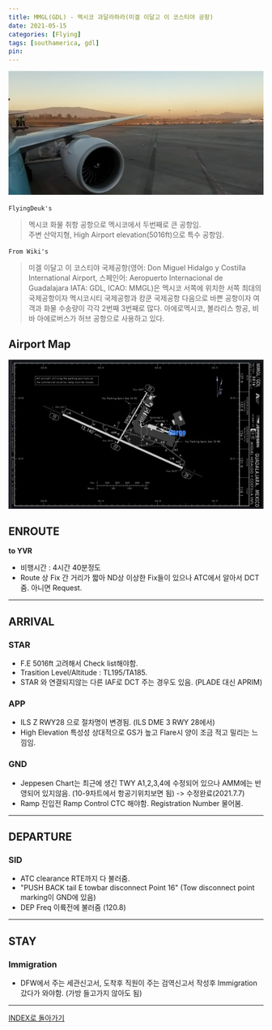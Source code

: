 ```yaml
---
title: MMGL(GDL) - 멕시코 과달라하라(미겔 이달고 이 코스티야 공항)
date: 2021-05-15
categories: [Flying]
tags: [southamerica, gdl]
pin:
---
```


![gdl](/img/flying/airport/gdl.jpg)

`FlyingDeuk's`
>멕시코 화물 취항 공항으로 멕시코에서 두번째로 큰 공항임. <br>
주변 산악지형, High Airport elevation(5016ft)으로 특수 공항임.

`From Wiki's`
>미겔 이달고 이 코스티야 국제공항(영어: Don Miguel Hidalgo y Costilla International Airport, 스페인어: Aeropuerto Internacional de Guadalajara IATA: GDL, ICAO: MMGL)은 멕시코 서쪽에 위치한 서쪽 최대의 국제공항이자 멕시코시티 국제공항과 캉쿤 국제공항 다음으로 바쁜 공항이자 여객과 화물 수송량이 각각 2번째 3번째로 많다. 아에로멕시코, 볼라리스 항공, 비바 아에로버스가 허브 공항으로 사용하고 있다.

## Airport Map
![gdl](/img/flying/airport/gdl_ap.jpg)


## ENROUTE
**to YVR**
- 비행시간 : 4시간 40분정도
- Route 상 Fix 간 거리가 짧아 ND상 이상한 Fix들이 있으나 ATC에서 알아서 DCT줌. 아니면 Request.

-----------

## ARRIVAL
### STAR
- F.E 5016ft 고려해서 Check list해야함.  
- Trasition Level/Altitude : TL195/TA185.
- STAR 와 연결되지않는 다른 IAF로 DCT 주는 경우도 있음. (PLADE 대신 APRIM)

### APP
- ILS Z RWY28 으로 절차명이 변경됨. (ILS DME 3 RWY 28에서)
- High Elevation 특성성 상대적으로 GS가 높고 Flare시 양이 조금 적고 밀리는 느낌임.

### GND
- Jeppesen Chart는 최근에 생긴 TWY A1,2,3,4에 수정되어 있으나 AMM에는 반영되어 있지않음. (10-9차트에서 항공기위치보면 됨) -> 수정완료(2021.7.7)
- Ramp 진입전 Ramp Control CTC 해야함. Registration Number 물어봄.  

--------

## DEPARTURE
### SID
- ATC clearance RTE까지 다 불러줌.
- "PUSH BACK tail E towbar disconnect Point 16" (Tow disconnect point marking이 GND에 있음)
- DEP Freq 이륙전에 불러줌 (120.8)

--------

## STAY
### Immigration
- DFW에서 주는 세관신고서, 도착후 직원이 주는 검역신고서 작성후 Immigration 갔다가 와야함. (가방 들고가지 않아도 됨)

-------------

[INDEX로 돌아가기](/posts/SouthAmerica/)
